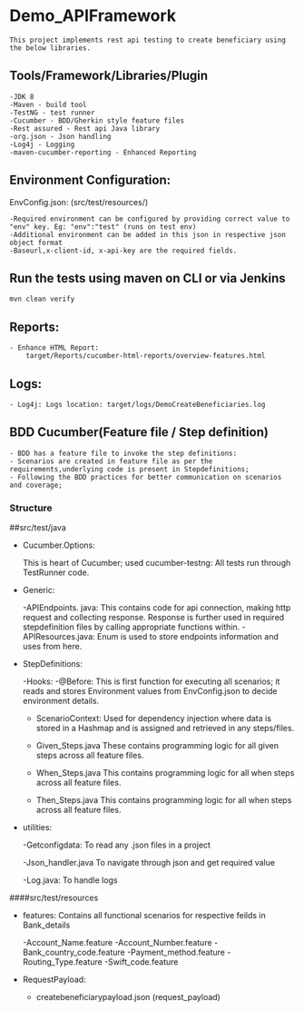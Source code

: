 # Demo_APIFramework

	This project implements rest api testing to create beneficiary using the below libraries.

## Tools/Framework/Libraries/Plugin
	-JDK 8
	-Maven - build tool
	-TestNG - test runner
	-Cucumber - BDD/Gherkin style feature files
	-Rest assured - Rest api Java library
	-org.json - Json handling
	-Log4j - Logging
	-maven-cucumber-reporting - Enhanced Reporting

## Environment Configuration: 

EnvConfig.json: (src/test/resources/)
	
	-Required environment can be configured by providing correct value to "env" key. Eg: "env":"test" (runs on test env)
	-Additional environment can be added in this json in respective json object format
	-Baseurl,x-client-id, x-api-key are the required fields.

## Run the tests using maven on CLI or via Jenkins

```shell script
mvn clean verify

```

## Reports: 
	- Enhance HTML Report:
		target/Reports/cucumber-html-reports/overview-features.html
		
## Logs:
	- Log4j: Logs location: target/logs/DemoCreateBeneficiaries.log
		
## BDD Cucumber(Feature file / Step definition)
	- BDD has a feature file to invoke the step definitions:
	- Scenarios are created in feature file as per the requirements,underlying code is present in Stepdefinitions;
	- Following the BDD practices for better communication on scenarios and coverage;

### Structure

##src/test/java

- Cucumber.Options: 

     This is heart of Cucumber; used cucumber-testng: All tests run through TestRunner code.

- Generic:
	
	-APIEndpoints. java: This contains code for api connection, making http request and collecting response. Response is further used in required stepdefinition files by calling appropriate functions within.
	-APIResources.java: Enum is used to store endpoints information and uses from here.

- StepDefinitions: 

	-Hooks:
		-@Before: This is first function for executing all scenarios; it reads and stores Environment values from EnvConfig.json to decide environment details.
		
	- ScenarioContext:
		Used for dependency injection where data is stored in a Hashmap and is assigned and retrieved in any steps/files.
		
	- Given_Steps.java 
		These contains programming logic for all given steps across all feature files.
		
	- When_Steps.java
		This contains programming logic for all when steps across all feature files.
		
	- Then_Steps.java
		This contains programming logic for all when steps across all feature files.
	
- utilities:

	-Getconfigdata:
		To read any .json files in a project
	
	-Json_handler.java
		To navigate through json and get required value
		
	-Log.java:
		To handle logs		

####src/test/resources

- features: Contains all functional scenarios for respective feilds in Bank_details

	-Account_Name.feature
	-Account_Number.feature
	-Bank_country_code.feature
	-Payment_method.feature
	-Routing_Type.feature
	-Swift_code.feature
	
- RequestPayload: 

	- createbeneficiarypayload.json (request_payload)
	


	
	
	
	
	
	

